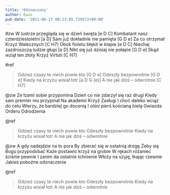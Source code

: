 ```yaml
---
title: 'Odznaczony'
author: Ewus
pub_date: '2011-06-17 08:13:05.729572+00:00'
---
```


#zw
W lustrze przegląda się w dzień święta [e D C]
Kombatant nasz czterdziestoletni [a D]
Sam już dokładnie nie pamięta [G D e]
Za co otrzymał Krzyż Walecznych [C H7]
Obok fioletu błękit w klapie [e D C]
Niechaj zazdroszczą ludzie głupi [a D]
Nikt się już dzisiaj nie połapie [G D e]
Skąd wziął ten złoty Krzyż Virtuti [C H7]

#ref
>Gdzież czasy te niech powie kto [G D e]
>Odeszły bezpowrotnie [G D e]
>Kiedy na krzyżu wisiał łotr [a D G (e)]
>A nie jak dziś – odwrotnie [C H7]

@zw
Ze łzami sobie przypomina
Dzień co nie zdarzył się raz drugi
Kiedy sam premier mu przypinał
Na akademii Krzyż Zasługi
I choć daleko wciąż do celu
Wierzy, że bardziej go docenią
I olśni pierś kościaną bielą
Gwiazda Orderu Odrodzenia

@ref
>Gdzież czasy te niech powie kto
>Odeszły bezpowrotnie
>Kiedy na krzyżu wisiał łotr
>A nie jak dziś – odwrotnie

@zw
A gdy nadejdzie na to pora
By zbierać się w ostatnią drogę
Żeby się Bogu przypodobać
Każe postawić krzyż na grobie
W rękach różaniec ściśnie pewnie
I zanim da ostatnie tchnienie
Włoży na szyję, łkając rzewnie
Jakieś pobożne odznaczenie

@ref
>Gdzież czasy te niech powie kto
>Odeszły bezpowrotnie
>Kiedy na krzyżu wisiał łotr
>A nie jak dziś – odwrotnie